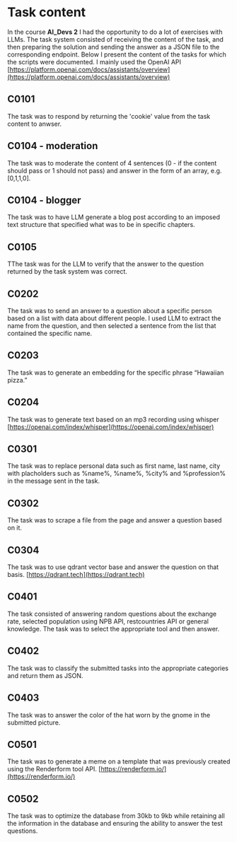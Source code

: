 # Task content
In the course **AI_Devs 2** I had the opportunity to do a lot of exercises with LLMs. The task system consisted of receiving the content of the task, and then preparing the solution and sending the answer as a JSON file to the corresponding endpoint. Below I present the content of the tasks for which the scripts were documented.
I mainly used the OpenAI API [https://platform.openai.com/docs/assistants/overview](https://platform.openai.com/docs/assistants/overview)

## C0101
The task was to respond by returning the 'cookie' value from the task content to anwser.

## C0104 - moderation
The task was to moderate the content of 4 sentences (0 - if the content should pass or 1 should not pass) and answer in the form of an array, e.g. [0,1,1,0].

## C0104 - blogger
The task was to have LLM generate a blog post according to an imposed text structure that specified what was to be in specific chapters.

## C0105 
TThe task was for the LLM to verify that the answer to the question returned by the task system was correct.

## C0202
The task was to send an answer to a question about a specific person based on a list with data about different people. I used LLM to extract the name from the question, and then selected a sentence from the list that contained the specific name.

## C0203
The task was to generate an embedding for the specific phrase “Hawaiian pizza.”

## C0204
The task was to generate text based on an mp3 recording using whisper [https://openai.com/index/whisper](https://openai.com/index/whisper)

## C0301
The task was to replace personal data such as first name, last name, city with placholders such as %name%, %name%, %city% and %profession% in the message sent in the task. 

## C0302
The task was to scrape a file from the page and answer a question based on it.

## C0304
The task was to use qdrant vector base and answer the question on that basis. [https://qdrant.tech](https://qdrant.tech)

## C0401
The task consisted of answering random questions about the exchange rate, selected population using NPB API, restcountries API or general knowledge. The task was to select the appropriate tool and then answer.

## C0402
The task was to classify the submitted tasks into the appropriate categories and return them as JSON.

## C0403
The task was to answer the color of the hat worn by the gnome in the submitted picture.

## C0501
The task was to generate a meme on a template that was previously created using the Renderform tool API.
[https://renderform.io/](https://renderform.io/)

## C0502
The task was to optimize the database from 30kb to 9kb while retaining all the information in the database and ensuring the ability to answer the test questions.


